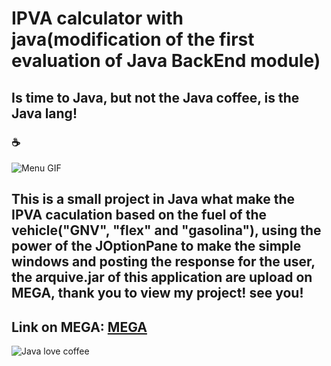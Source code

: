 # IPVA calculator with java(modification of the first evaluation of Java BackEnd module)

## Is time to Java, but not the Java coffee, is the Java lang! 
### :coffee:

![Menu GIF](https://i.imgur.com/ImWOdns.gif)
## This is a small project in Java what make the IPVA caculation based on the fuel of the vehicle("GNV", "flex" and "gasolina"), using the power of the JOptionPane to make the simple windows and posting the response for the user, the arquive.jar of this application are upload on MEGA, thank you to view my project! see you!

## Link on MEGA: [MEGA](https://mega.nz/file/vLhGhaLL#o489SHiU1iU02OqgWJPaYidLmrOCzku6PhdUjZYuZ_8)

![Java love coffee](https://media.giphy.com/media/1oKjCzdnatyyMxkdxF/source.gif)
